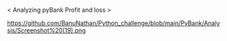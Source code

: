 < Analyzing pyBank Profit and loss >

https://github.com/BanuNathan/Python_challenge/blob/main/PyBank/Analysis/Screenshot%20(19).png
